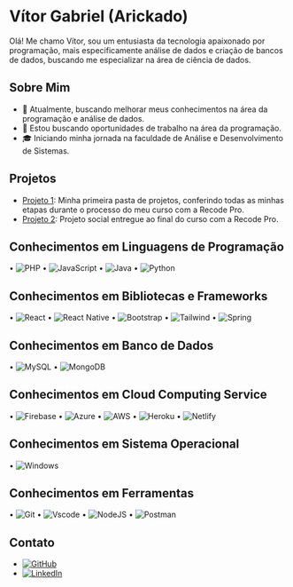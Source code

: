 # Vítor Gabriel (Arickado)

Olá! Me chamo Vítor, sou um entusiasta da tecnologia apaixonado por programação, mais especificamente análise de dados e criação de bancos de dados,
buscando me especializar na área de ciência de dados.

## Sobre Mim

- 🌱 Atualmente, buscando melhorar meus conhecimentos na área da programação e análise de dados.
- 💼 Estou buscando oportunidades de trabalho na área da programação.
- 🎓 Iniciando minha jornada na faculdade de Análise e Desenvolvimento de Sistemas.

## Projetos

- [Projeto 1](https://github.com/Arickado/Vitor_Gabriel_Landim_Andre_Projetos): Minha primeira pasta de projetos, conferindo todas as minhas etapas durante o processo do meu curso com a Recode Pro.
- [Projeto 2](https://github.com/Arickado/Eu-te-ajudo): Projeto social entregue ao final do curso com a Recode Pro.

## Conhecimentos em Linguagens de Programação

• ![PHP](https://img.shields.io/badge/PHP-777BB4?style=for-the-badge&logo=php&logoColor=white)
• ![JavaScript](https://img.shields.io/badge/JavaScript-F7DF1E?style=for-the-badge&logo=javascript&logoColor=black)
• ![Java](https://img.shields.io/badge/java-%23ED8B00.svg?style=for-the-badge&logo=openjdk&logoColor=white)
• ![Python](https://img.shields.io/badge/python-3670A0?style=for-the-badge&logo=python&logoColor=ffdd54)

## Conhecimentos em Bibliotecas e Frameworks

• ![React](https://img.shields.io/badge/React-20232A?style=for-the-badge&logo=react&logoColor=61DAFB)
• ![React Native](https://img.shields.io/badge/React_Native-20232A?style=for-the-badge&logo=react&logoColor=61DAFB)
• ![Bootstrap](https://img.shields.io/badge/-boostrap-0D1117?style=for-the-badge&logo=bootstrap&labelColor=0D1117)
• ![Tailwind](https://img.shields.io/badge/tailwindcss-%2338B2AC.svg?style=for-the-badge&logo=tailwind-css&logoColor=white)
• ![Spring](https://img.shields.io/badge/spring-%236DB33F.svg?style=for-the-badge&logo=spring&logoColor=white)

## Conhecimentos em Banco de Dados

• ![MySQL](https://img.shields.io/badge/MySQL-00000F?style=for-the-badge&logo=mysql&logoColor=white)
• ![MongoDB](https://img.shields.io/badge/MongoDB-%234ea94b.svg?style=for-the-badge&logo=mongodb&logoColor=white)

## Conhecimentos em Cloud Computing Service

• ![Firebase](https://img.shields.io/badge/MySQL-000?style=for-the-badge&logo=firebase&logoColor=ffca28)
• ![Azure](https://img.shields.io/badge/Azure-blue?style=for-the-badge&logo=microsoft%20azure&logoColor=blue&labelColor=FFFFFF&link=https%3A%2F%2Fimages.app.goo.gl%2FK7PN1jYJd57x4q7A8)
• ![AWS](https://img.shields.io/badge/AWS-000.svg?style=for-the-badge&logo=amazon-aws&logoColor=white)
• ![Heroku](https://img.shields.io/badge/heroku-%23430098.svg?style=for-the-badge&logo=heroku&logoColor=white)
• ![Netlify](https://img.shields.io/badge/netlify-%23000000.svg?style=for-the-badge&logo=netlify&logoColor=#00C7B7)

## Conhecimentos em Sistema Operacional

• ![Windows](https://img.shields.io/badge/Windows-000?style=for-the-badge&logo=windows&logoColor=2CA5E0)

## Conhecimentos em Ferramentas

• ![Git](https://img.shields.io/badge/GIT-E44C30?style=for-the-badge&logo=git&logoColor=white)
• ![Vscode](https://img.shields.io/badge/Vscode-007ACC?style=for-the-badge&logo=visual-studio-code&logoColor=white)
• ![NodeJS](https://img.shields.io/badge/node.js-6DA55F?style=for-the-badge&logo=node.js&logoColor=white)
• ![Postman](https://img.shields.io/badge/Postman-FF6C37.svg?style=for-the-badge&logo=Postman&logoColor=white)

## Contato

- [![GitHub](https://img.shields.io/badge/GitHub-100000?style=for-the-badge&logo=github&logoColor=white)](https://github.com/Arickado)
- [![LinkedIn](https://img.shields.io/badge/LinkedIn-0077B5?style=for-the-badge&logo=linkedin&logoColor=white)](https://www.linkedin.com/in/vitor-gabriel-la/)
